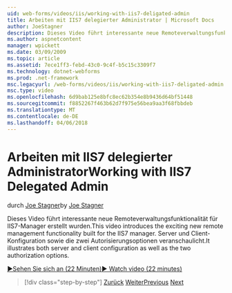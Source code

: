 ```yaml
---
uid: web-forms/videos/iis/working-with-iis7-deligated-admin
title: Arbeiten mit IIS7 delegierter Administrator | Microsoft Docs
author: JoeStagner
description: Dieses Video führt interessante neue Remoteverwaltungsfunktionalität für IIS7-Manager erstellt wurden. Es wird veranschaulicht, Server und Client-Konfiguration als Auslastung...
ms.author: aspnetcontent
manager: wpickett
ms.date: 03/09/2009
ms.topic: article
ms.assetid: 7ece1ff3-febd-43c0-9c4f-b5c15c3309f7
ms.technology: dotnet-webforms
ms.prod: .net-framework
msc.legacyurl: /web-forms/videos/iis/working-with-iis7-deligated-admin
msc.type: video
ms.openlocfilehash: 6d9bab125e8bfc8ec62b354e8b9436d64bf51448
ms.sourcegitcommit: f8852267f463b62d7f975e56bea9aa3f68fbbdeb
ms.translationtype: MT
ms.contentlocale: de-DE
ms.lasthandoff: 04/06/2018
---
```

<a name="working-with-iis7-delegated-admin"></a><span data-ttu-id="052a3-104">Arbeiten mit IIS7 delegierter Administrator</span><span class="sxs-lookup"><span data-stu-id="052a3-104">Working with IIS7 Delegated Admin</span></span>
====================
<span data-ttu-id="052a3-105">durch [Joe Stagner](https://github.com/JoeStagner)</span><span class="sxs-lookup"><span data-stu-id="052a3-105">by [Joe Stagner](https://github.com/JoeStagner)</span></span>

<span data-ttu-id="052a3-106">Dieses Video führt interessante neue Remoteverwaltungsfunktionalität für IIS7-Manager erstellt wurden.</span><span class="sxs-lookup"><span data-stu-id="052a3-106">This video introduces the exciting new remote management functionality built for the IIS7 manager.</span></span> <span data-ttu-id="052a3-107">Server und Client-Konfiguration sowie die zwei Autorisierungsoptionen veranschaulicht.</span><span class="sxs-lookup"><span data-stu-id="052a3-107">It illustrates both server and client configuration as well as the two authorization options.</span></span>

[<span data-ttu-id="052a3-108">&#9654;Sehen Sie sich an (22 Minuten)</span><span class="sxs-lookup"><span data-stu-id="052a3-108">&#9654; Watch video (22 minutes)</span></span>](https://channel9.msdn.com/Blogs/ASP-NET-Site-Videos/working-with-iis7-deligated-admin)

> [!div class="step-by-step"]
> <span data-ttu-id="052a3-109">[Zurück](developing-and-deploying-in-a-shared-hosting.md)
> [Weiter](feature-specific-delegated-management.md)</span><span class="sxs-lookup"><span data-stu-id="052a3-109">[Previous](developing-and-deploying-in-a-shared-hosting.md)
[Next](feature-specific-delegated-management.md)</span></span>
